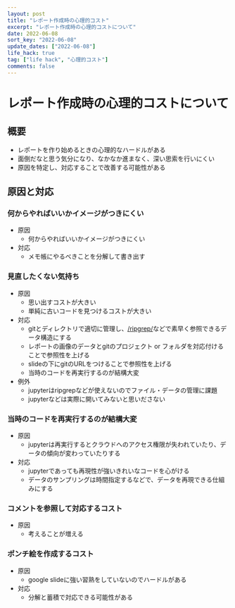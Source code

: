```yaml
---
layout: post
title: "レポート作成時の心理的コスト"
excerpt: "レポート作成時の心理的コストについて"
date: 2022-06-08
sort_key: "2022-06-08"
update_dates: ["2022-06-08"] 
life_hack: true
tag: ["life hack", "心理的コスト"]
comments: false
---
```


# レポート作成時の心理的コストについて

## 概要
 - レポートを作り始めるときの心理的なハードルがある
 - 面倒だなと思う気分になり、なかなか進まなく、深い思索を行いにくい
 - 原因を特定し、対応することで改善する可能性がある
 
## 原因と対応

### 何からやればいいかイメージがつきにくい
 - 原因
   - 何からやればいいかイメージがつきにくい
 - 対応
   - メモ帳にやるべきことを分解して書き出す

### 見直したくない気持ち
 - 原因
   - 思い出すコストが大きい
   - 単純に古いコードを見つけるコストが大きい
 - 対応
   - gitとディレクトリで適切に管理し、[/ripgrep/](/ripgrep/)などで素早く参照できるデータ構造にする
   - レポートの画像のデータとgitのプロジェクト or フォルダを対応付けることで参照性を上げる
   - slideの下にgitのURLをつけることで参照性を上げる
   - 当時のコードを再実行するのが結構大変
 - 例外
   - jupyterはripgrepなどが使えないのでファイル・データの管理に課題
   - jupyterなどは実際に開いてみないと思いださない

### 当時のコードを再実行するのが結構大変
 - 原因
   - jupyterは再実行するとクラウドへのアクセス権限が失われていたり、データの傾向が変わっていたりする
 - 対応
   - jupyterであっても再現性が強いきれいなコードを心がける
   - データのサンプリングは時間指定するなどで、データを再現できる仕組みにする

### コメントを参照して対応するコスト
 - 原因
   - 考えることが増える 

### ポンチ絵を作成するコスト
 - 原因
   - google slideに強い習熟をしていないのでハードルがある
 - 対応
   - 分解と蓄積で対応できる可能性がある